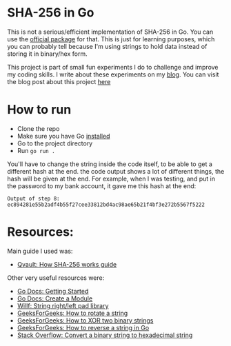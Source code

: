 # SHA-256 in Go

This is not a serious/efficient implementation of SHA-256 in Go. You can use the [official package](https://pkg.go.dev/crypto/sha256) for that. This is just for learning purposes, which you can probably tell because I'm using strings to hold data instead of storing it in binary/hex form.

This project is part of small fun experiments I do to challenge and improve my coding skills. I write about these experiments on my [blog](https://www.kronaemmanuel.com/blog). You can visit the blog post about this project [here](https://www.kronaemmanuel.com/2021/09/12/Implementing-SHA-256-in-Go-lang.html)

# How to run
- Clone the repo
- Make sure you have Go [installed](https://golang.org/doc/install)
- Go to the project directory
- Run `go run .`

You'll have to change the string inside the code itself, to be able to get a different hash at the end. the code output shows a lot of different things, the hash will be given at the end. For example, when I was testing, and put in the password to my bank account, it gave me this hash at the end:
```
Output of step 8: 
ec894281e55b2adf4b55f27cee33812bd4ac98ae65b21f4bf3e272b5567f5222
```

# Resources:
Main guide I used was:
- [Qvault: How SHA-256 works guide](https://qvault.io/cryptography/how-sha-2-works-step-by-step-sha-256/)

Other very useful resources were:
  - [Go Docs: Getting Started](https://golang.org/doc/tutorial/getting-started)
  - [Go Docs: Create a Module](https://golang.org/doc/tutorial/create-module)
  - [Willf: String right/left pad library](https://github.com/willf/pad/blob/master/pad.go)
  - [GeeksForGeeks: How to rotate a string](https://www.geeksforgeeks.org/left-rotation-right-rotation-string-2/)
  - [GeeksForGeeks: How to XOR two binary strings](https://www.geeksforgeeks.org/xor-of-two-binary-strings/)
  - [GeeksForGeeks: How to reverse a string in Go](https://www.geeksforgeeks.org/how-to-reverse-a-string-in-golang/)
  - [Stack Overflow: Convert a binary string to hexadecimal string](https://stackoverflow.com/questions/25592084/converting-binary-string-to-a-hexadecimal-string-java)